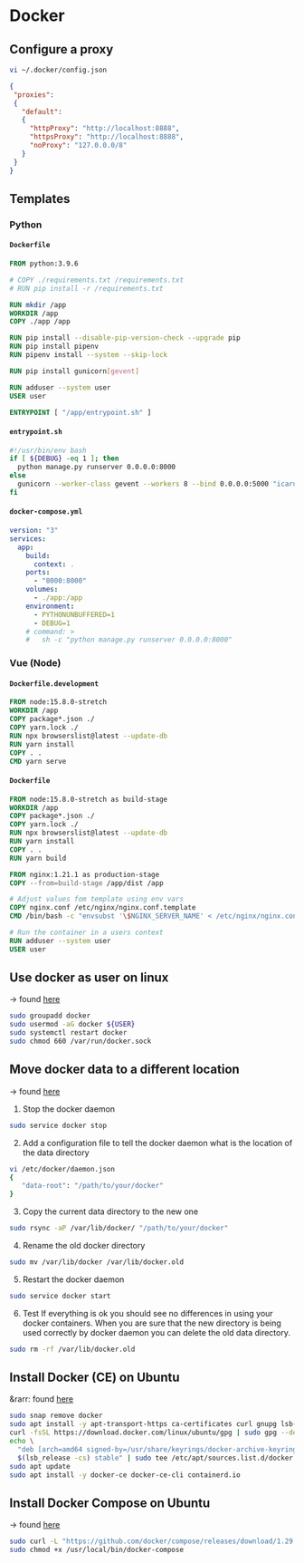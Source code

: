 # Docker

## Configure a proxy

```bash
vi ~/.docker/config.json
```

```json
{
 "proxies":
 {
   "default":
   {
     "httpProxy": "http://localhost:8888",
     "httpsProxy": "http://localhost:8888",
     "noProxy": "127.0.0.0/8"
   }
 }
}
```

## Templates

### Python

#### `Dockerfile`

```dockerfile
FROM python:3.9.6

# COPY ./requirements.txt /requirements.txt
# RUN pip install -r /requirements.txt

RUN mkdir /app
WORKDIR /app
COPY ./app /app

RUN pip install --disable-pip-version-check --upgrade pip
RUN pip install pipenv
RUN pipenv install --system --skip-lock

RUN pip install gunicorn[gevent]

RUN adduser --system user
USER user

ENTRYPOINT [ "/app/entrypoint.sh" ]
```

#### `entrypoint.sh`

```bash
#!/usr/bin/env bash
if [ ${DEBUG} -eq 1 ]; then
  python manage.py runserver 0.0.0.0:8000
else
  gunicorn --worker-class gevent --workers 8 --bind 0.0.0.0:5000 "icarus:gunicorn()" --max-requests 10000 --timeout 30 --keep-alive 5 --log-level info --log-file -
fi
```

#### `docker-compose.yml`

```yml
version: "3"
services:
  app: 
    build:
      context: .
    ports:
      - "8000:8000"
    volumes: 
      - ./app:/app
    environment:
      - PYTHONUNBUFFERED=1
      - DEBUG=1
    # command: >
    #   sh -c "python manage.py runserver 0.0.0.0:8000"
```

### Vue (Node)

#### `Dockerfile.development`

```dockerfile
FROM node:15.8.0-stretch
WORKDIR /app
COPY package*.json ./
COPY yarn.lock ./
RUN npx browserslist@latest --update-db
RUN yarn install
COPY . .
CMD yarn serve
```

#### `Dockerfile`

```dockerfile
FROM node:15.8.0-stretch as build-stage
WORKDIR /app
COPY package*.json ./
COPY yarn.lock ./
RUN npx browserslist@latest --update-db
RUN yarn install
COPY . .
RUN yarn build

FROM nginx:1.21.1 as production-stage
COPY --from=build-stage /app/dist /app

# Adjust values fom template using env vars
COPY nginx.conf /etc/nginx/nginx.conf.template
CMD /bin/bash -c "envsubst '\$NGINX_SERVER_NAME' < /etc/nginx/nginx.conf.template > /etc/nginx/nginx.conf && nginx -g 'daemon off;'"

# Run the container in a users context
RUN adduser --system user
USER user
```

## Use docker as user on linux

&rarr; found [here](https://www.digitalocean.com/community/questions/how-to-fix-docker-got-permission-denied-while-trying-to-connect-to-the-docker-daemon-socket)

```bash
sudo groupadd docker
sudo usermod -aG docker ${USER}
sudo systemctl restart docker
sudo chmod 660 /var/run/docker.sock
```

## Move docker data to a different location

&rarr; found [here](https://www.guguweb.com/2019/02/07/how-to-move-docker-data-directory-to-another-location-on-ubuntu/)

1. Stop the docker daemon

```bash
sudo service docker stop
```

2. Add a configuration file to tell the docker daemon what is the location of the data directory

```bash
vi /etc/docker/daemon.json
{ 
   "data-root": "/path/to/your/docker" 
}
```

3. Copy the current data directory to the new one

```bash
sudo rsync -aP /var/lib/docker/ "/path/to/your/docker"
```

4. Rename the old docker directory

```bash
sudo mv /var/lib/docker /var/lib/docker.old
```

5. Restart the docker daemon

```bash
sudo service docker start
```

6. Test
If everything is ok you should see no differences in using your docker containers. When you are sure that the new directory is being used correctly by docker daemon you can delete the old data directory.

```bash
sudo rm -rf /var/lib/docker.old
```

## Install Docker (CE) on Ubuntu

&rarr: found [here](https://docs.docker.com/engine/install/ubuntu/)

```bash
sudo snap remove docker
sudo apt install -y apt-transport-https ca-certificates curl gnupg lsb-release
curl -fsSL https://download.docker.com/linux/ubuntu/gpg | sudo gpg --dearmor -o /usr/share/keyrings/docker-archive-keyring.gpg
echo \
  "deb [arch=amd64 signed-by=/usr/share/keyrings/docker-archive-keyring.gpg] https://download.docker.com/linux/ubuntu \
  $(lsb_release -cs) stable" | sudo tee /etc/apt/sources.list.d/docker.list > /dev/null
sudo apt update
sudo apt install -y docker-ce docker-ce-cli containerd.io
```

## Install Docker Compose on Ubuntu

&rarr; found [here](https://docs.docker.com/compose/install/)

```bash
sudo curl -L "https://github.com/docker/compose/releases/download/1.29.2/docker-compose-$(uname -s)-$(uname -m)" -o /usr/local/bin/docker-compose
sudo chmod +x /usr/local/bin/docker-compose
```
